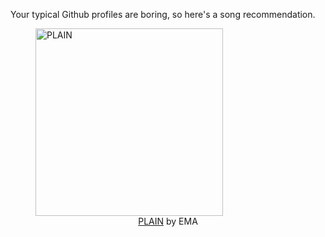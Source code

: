 Your typical Github profiles are boring, so here's a song recommendation.
<figure><img width="300" height="300" src="https://i.scdn.co/image/ab67616d0000b27354c93e2394ba075e2a9d758f" alt="PLAIN" /><figcaption align="center"><a href="https://open.spotify.com/track/1XtVYDUQVJWCjyYNF9fUK8" target="_blank">PLAIN</a> by EMA</figcaption></figure>
